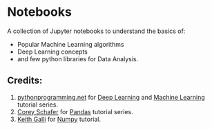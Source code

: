 # Notebooks
A collection of Jupyter notebooks to understand the basics of:
- Popular Machine Learning algorithms
- Deep Learning concepts
- and few python libraries for Data Analysis.

## Credits:
1. <a href="https://pythonprogramming.net">pythonprogramming.net</a> for <a href="https://pythonprogramming.net/introduction-deep-learning-python-tensorflow-keras/">Deep Learning</a> and <a href="https://pythonprogramming.net/machine-learning-tutorial-python-introduction/">Machine Learning</a> tutorial series.
2. <a href="https://www.youtube.com/channel/UCCezIgC97PvUuR4_gbFUs5g">Corey Schafer</a> for <a href="https://www.youtube.com/playlist?list=PL-osiE80TeTsWmV9i9c58mdDCSskIFdDS">Pandas</a> tutorial series.
3. <a href="https://www.youtube.com/channel/UCq6XkhO5SZ66N04IcPbqNcw">Keith Galli</a> for <a href="https://www.youtube.com/watch?v=GB9ByFAIAH4">Numpy</a> tutorial.
